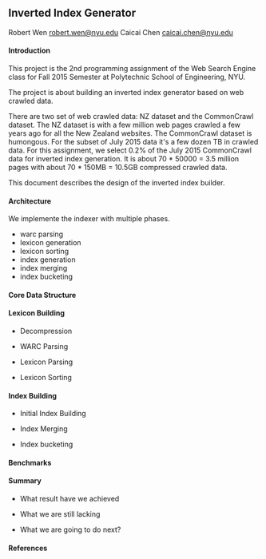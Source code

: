 ## Inverted Index Generator

Robert Wen <robert.wen@nyu.edu>  Caicai Chen <caicai.chen@nyu.edu>

#### Introduction

This project is the 2nd programming assignment of the Web Search Engine class for Fall 2015 Semester at Polytechnic School of Engineering, NYU.

The project is about building an inverted index generator based on web crawled data.

There are two set of web crawled data: NZ dataset and the CommonCrawl dataset. The NZ dataset is with a few million web pages crawled a few years ago for all the New Zealand websites. The CommonCrawl dataset is humongous. For the subset of July 2015 data it's a few dozen TB in crawled data. For this assignment, we select 0.2% of the July 2015 CommonCrawl data for inverted index generation. It is about 70 * 50000 = 3.5 million pages with about 70 * 150MB = 10.5GB compressed crawled data.

This document describes the design of the inverted index builder.

#### Architecture

 We implemente the indexer with multiple phases.
 * warc parsing
 * lexicon generation
 * lexicon sorting
 * index generation
 * index merging
 * index bucketing


#### Core Data Structure


#### Lexicon Building

 * Decompression

 * WARC Parsing

 * Lexicon Parsing

 * Lexicon Sorting


#### Index Building

 * Initial Index Building

 * Index Merging

 * Index bucketing


#### Benchmarks


#### Summary

 * What result have we achieved

 * What we are still lacking

 * What we are going to do next?


#### References


